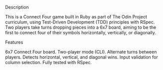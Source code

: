 Description

This is a Connect Four game built in Ruby as part of The Odin Project curriculum, using Test-Driven Development (TDD) principles with RSpec. Two players take turns dropping pieces into a 6x7 board, aiming to be the first to connect four of their symbols horizontally, vertically, or diagonally.

Features

6x7 Connect Four board.
Two-player mode (CLI).
Alternate turns between players.
Detects horizontal, vertical, and diagonal wins.
Input validation for column selection.
Fully tested with RSpec.